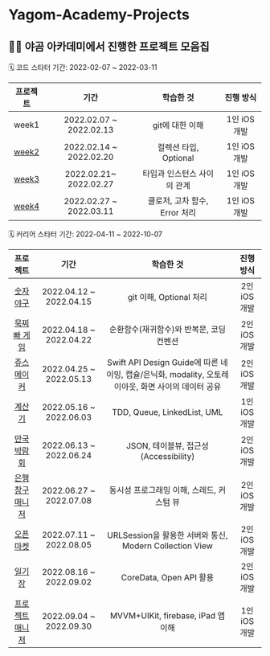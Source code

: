 # Yagom-Academy-Projects

## 👩‍🏫 야곰 아카데미에서 진행한 프로젝트 모음집 

🗓️ 코드 스타터 기간: 2022-02-07 ~ 2022-03-11

| 프로젝트  | 기간 | 학습한 것 | 진행 방식 |
|:-:|:-:|:-:|:-:|
| week1	| 2022.02.07 ~ 2022.02.13	| git에 대한 이해 | 1인 iOS 개발 |
| [week2](https://github.com/yeeton37/swift-starter-week1/tree/3_yeeton) |	2022.02.14 ~ 2022.02.20 |	컬렉션 타입, Optional |	1인 iOS 개발 |
| [week3](https://github.com/yeeton37/swift-starter-week2/tree/3_yeeton) |	2022.02.21~ 2022.02.27 |	타입과 인스턴스 사이의 관계	| 1인 iOS 개발 |
| [week4](https://github.com/yeeton37/swift-starter-week3/tree/3_yeeton)	| 2022.02.27 ~ 2022.03.11	| 클로저, 고차 함수, Error 처리 | 1인 iOS 개발 |

🗓️ 커리어 스타터 기간: 2022-04-11 ~ 2022-10-07

| 프로젝트  | 기간 | 학습한 것 | 진행 방식 |
|:-:|:-:|:-:|:-:|
|  [숫자 야구](https://github.com/yeeton37/ios-number-baseball) |	2022.04.12 ~ 2022.04.15 | git 이해, Optional 처리 |	2인 iOS 개발 |
|  [묵찌빠 게임](https://github.com/yeeton37/ios-rock-paper-scissors/tree/ic_6_groot) |	2022.04.18 ~ 2022.04.22 |	순환함수(재귀함수)와 반복문, 코딩 컨벤션	| 2인 iOS 개발 |
|  [쥬스 메이커](https://github.com/Hugh-github/ios-juice-maker/tree/step03)	| 2022.04.25 ~ 2022.05.13	|  Swift API Design Guide에 따른 네이밍, 캡슐/은닉화, modality, 오토레이아웃, 화면 사이의 데이터 공유	| 2인 iOS 개발 |
|  [계산기](https://github.com/yeeton37/ios-calculator-app/tree/step3-yeton)	| 2022.05.16 ~ 2022.06.03	| TDD, Queue, LinkedList, UML	| 1인 iOS 개발 | 
|  [만국박람회](https://github.com/yeeton37/ios-exposition-universelle/tree/step3)	| 2022.06.13 ~ 2022.06.24	| JSON, 테이블뷰, 접근성(Accessibility)	| 2인 iOS 개발|
|  [은행 창구 매니저](https://github.com/wongbingg/ios-bank-manager/tree/test-code/step4_wongbing)	| 2022.06.27 ~ 2022.07.08 | 동시성 프로그래밍 이해, 스레드, 커스텀 뷰	| 2인 iOS 개발 |
|  [오픈마켓](https://github.com/minsson/ios-open-market)  | 	2022.07.11 ~ 2022.08.05 |	URLSession을 활용한 서버와 통신, Modern Collection View	| 2인 iOS 개발 |
|  [일기장](https://github.com/yeeton37/ios-diary/tree/feature/step2-2) |	2022.08.16 ~ 2022.09.02	| CoreData, Open API 활용 | 	2인 iOS 개발 |
|  [프로젝트 매니저](https://github.com/yagom-academy/ios-project-manager/tree/ic_6_yeton)	| 2022.09.04 ~ 2022.09.30	 | MVVM+UIKit, firebase, iPad 앱 이해	| 1인 iOS 개발 |
